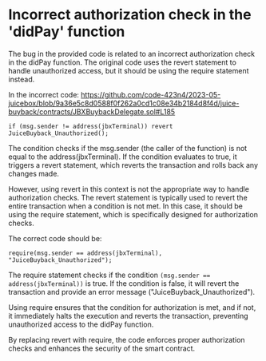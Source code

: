 # Incorrect authorization check in the 'didPay' function
The bug in the provided code is related to an incorrect authorization check in the didPay function. The original code uses the revert statement to handle unauthorized access, but it should be using the require statement instead.

In the incorrect code:
<https://github.com/code-423n4/2023-05-juicebox/blob/9a36e5c8d0588f0f262a0cd1c08e34b2184d8f4d/juice-buyback/contracts/JBXBuybackDelegate.sol#L185>
```
if (msg.sender != address(jbxTerminal)) revert JuiceBuyback_Unauthorized();
```

The condition checks if the msg.sender (the caller of the function) is not equal to the address(jbxTerminal). If the condition evaluates to true, it triggers a revert statement, which reverts the transaction and rolls back any changes made.

However, using revert in this context is not the appropriate way to handle authorization checks. The revert statement is typically used to revert the entire transaction when a condition is not met. In this case, it should be using the require statement, which is specifically designed for authorization checks.

The correct code should be:

```
require(msg.sender == address(jbxTerminal), "JuiceBuyback_Unauthorized");
```
The require statement checks if the condition ```(msg.sender == address(jbxTerminal))``` is true. If the condition is false, it will revert the transaction and provide an error message ("JuiceBuyback_Unauthorized").

Using require ensures that the condition for authorization is met, and if not, it immediately halts the execution and reverts the transaction, preventing unauthorized access to the didPay function.

By replacing revert with require, the code enforces proper authorization checks and enhances the security of the smart contract.